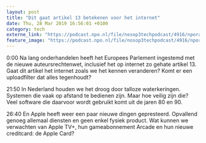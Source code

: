 ```yaml
---
layout: post
title: "Dit gaat artikel 13 betekenen voor het internet"
date: Thu, 28 Mar 2019 16:56:01 +0100
category: tech
externe_link: "https://podcast.npo.nl/file/nosop3techpodcast/4916/nporadio1_nosop3techpodcast_20190328_dit-gaat-artikel-13-betekenen-voor-het-internet_94CYF8.mp3"
feature_image: "https://podcast.npo.nl/file/nosop3techpodcast/4916/nporadio1_nosop3techpodcast_20190328_dit-gaat-artikel-13-betekenen-voor-het-internet_94CYF8.mp3"
---
```


0:00 Na lang onderhandelen heeft het Europees Parlement ingestemd met de nieuwe auteursrechtenwet, inclusief het op internet zo gehate artikel 13. Gaat dit artikel het internet zoals we het kennen veranderen? Komt er een uploadfilter dat alles tegenhoudt?

21:50 In Nederland houden we het droog door talloze waterkeringen. Systemen die vaak op afstand te bedienen zijn. Maar hoe veilig zijn die? Veel software die daarvoor wordt gebruikt komt uit de jaren 80 en 90.

26:40 En Apple heeft weer een paar nieuwe dingen gepresteerd. Opvallend genoeg allemaal diensten en geen enkel fysiek product. Wat kunnen we verwachten van Apple TV+, hun gameabonnement Arcade en hun nieuwe creditcard: de Apple Card?
